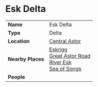 # Esk Delta

|||
| --- | --- |
| **Name** | Esk Delta | place.4
| **Type** | Delta |
| **Location** | [Central Astor](../regions/central-astor.md) |
| **Nearby Places** | [Eskrigg](../cities/eskrigg.md)<br>[Great Astor Road](../roads/great-astor-road.md)<br>[River Esk](river-esk.md)<br>[Sea of Songs](../seas-oceans/sea-of-songs.md) |
| **People** | |
